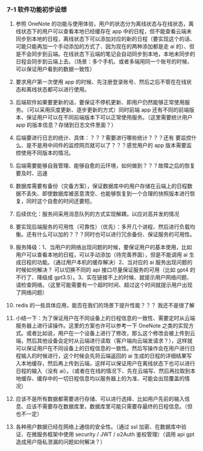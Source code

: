 ### 7-1 软件功能初步设想

1. 参照 OneNote 的功能与使用体验，用户的状态分为离线状态与在线状态，离线状态下的用户可以查看本地已经缓存在 app 中的日程，但不能查看云端未同步到本地的日程，离线状态下可以添加对应的新的日程（要实现这个的话、可能只能再加一个手动添加的方式了、因为现在的两种添加都是走 ai 的）、但是不会同步到云端。在线状态下云端的笔记会自动同步到本地，本地未同步的日程会同步到云端上去。（场景：多个手机、或者多端用同一个账号的时候、可以保证用户看到的数据一致性）

2. 要求用户第一次使用 app 的时候、先注册登录账号、然后之后不管在在线状态和离线状态都可以进行使用。

3. 后端软件如果要更新的话，要保证不停机更新、即用户仍然能够正常使用服务。（可以采用灰度更新、逐步更新的方式）同时前端 app 还有不同的前端版本、保证用户可以在不同前端版本下可以正常使用服务。（这里需要统计用户 app 的版本信息？存储到日志文件里面？）

4. 后端要进行日志的统计、具体：？？？需要进行哪些统计？？？还有 要监控什么、是不是用中间件的监控网页就可以了？？？感觉用户的 app 版本需要监控使用不同版本的情况。

5. 后端需要能够自我管理、能够自愈的云环境，如何做到？？？故障之后的恢复要及时、迅速

6. 数据库需要有备份（灾备方案），保证数据库中的用户存储在云端上的日程数据不丢失、即使数据库被恶意清空、也能够恢复到一个合理的快照版本进行恢复，同时这个自愈的时间还要短。

7. 后续优化：服务间采用消息队列的方式实现解耦，以应对高并发的情况

8. 要实现后端服务的可用性（可靠性）（优先）：多开几个进程、然后进行负载均衡。还有什么可以加的？？？同时也可以进行冗余备份、保证服务的可用性。

9. 服务降级：1、当用户的网络出现问题的时候，要保证用户的基本使用，比如用户可以查看本地的日程，可以手动添加（待完善界面），但是不能调用 ai 生成日程的功能。（通过用户本机的缓存解决）2、当对应的 ai 服务出现问题的时候如何解决？ 可以切换不同的 api 接口尽量保证服务的可用（比如 gpt4 的不行了、降级成 gpt3.5）。3、实在链接不上的时候、就提示用户网络问题、请检查网络。（这里可能需要有一个超时时间、超过这个时间就提示用户出现了网络问题）

10. redis 的一些具体应用，能否在我们的场景下提升性能？？？ 我还不是很了解

11. 小结一下：为了保证用户在不同设备上的日程信息的一致性、需要定时从云端服务器上进行读操作。这里的方案也许可以参考一下 OneNote 之类的实现方式。或者比如说，用户在一个设备上进行了修改，那么这个修改会被上传到云端，然后其他设备会定时从云端进行读取（客户端向云端发请求？），这样就可以保证用户在不同设备上的日程信息的一致性。然后写操作会在用户进行日程输入的时候进行，这个时候会先将云端返回的 ai 生成的日程的详细结果写入本地缓存，然后再上传到云端，这样可以保证用户在离线状态下也可以进行日程的输入（没有 ai）。（或者在在线的情况下、先在云端写、然后再拉取到本地缓存、缓存中的一切日程信息均以服务器上的为准、可能会出现覆盖的情况）

12. 应该不是所有数据都需要进行存储、可以进行选择、比如用户先前的输入信息、应该不需要存在数据库里，数据库里可能只需要存最终的日程信息。（但也不一定）

13. 各种用户数据已经在网络上通信的安全性。（通过 ssl 加密、在数据库中验证、在微服务框架中使用 security / JWT / o2Auth 鉴权管理）（调用 api gpt 造成用户隐私泄漏的问题如何解决？）
